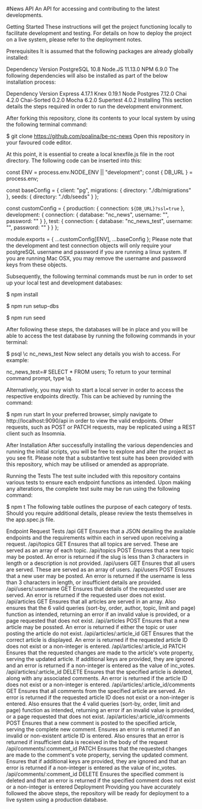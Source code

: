 #News API
An API for accessing and contributing to the latest developments.

Getting Started
These instructions will get the project functioning locally to facilitate development and testing. For details on how to deploy the project on a live system, please refer to the deployment notes.

Prerequisites
It is assumed that the following packages are already globally installed:

Dependency	Version
PostgreSQL	10.8
Node.JS	11.13.0
NPM	6.9.0
The following dependencies will also be installed as part of the below installation process:

Dependency	Version
Express	4.17.1
Knex	0.19.1
Node Postgres	7.12.0
Chai	4.2.0
Chai-Sorted	0.2.0
Mocha	6.2.0
Supertest	4.0.2
Installing
This section details the steps required in order to run the development environment.

After forking this repository, clone its contents to your local system by using the following terminal command:

$ git clone https://github.com/poalina/be-nc-news
Open this repository in your favoured code editor.

At this point, it is essential to create a local knexfile.js file in the root directory. The following code can be inserted into this:

const ENV = process.env.NODE_ENV || "development";
const { DB_URL } = process.env;

const baseConfig = {
  client: "pg",
  migrations: {
    directory: "./db/migrations"
  },
  seeds: {
    directory: "./db/seeds"
  }
};

const customConfig = {
  production: {
    connection: `${DB_URL}?ssl=true`
  },
  development: {
    connection: {
      database: "nc_news",
      username: "<your-postgreSQL-username>",
      password: "<your-postgreSQL-password>"
    }
  },
  test: {
    connection: {
      database: "nc_news_test",
      username: "<your-postgreSQL-username>",
      password: "<your-postgreSQL-password>"
    }
  }
};

module.exports = { ...customConfig[ENV], ...baseConfig };
Please note that the development and test connection objects will only require your postgreSQL username and password if you are running a linux system. If you are running Mac OSX, you may remove the username and password keys from these objects.

Subsequently, the following terminal commands must be run in order to set up your local test and development databases:

$ npm install

$ npm run setup-dbs

$ npm run seed

After following these steps, the databases will be in place and you will be able to access the test database by running the following commands in your terminal:

$ psql
\c nc_news_test
Now select any details you wish to access. For example:

nc_news_test=# SELECT * FROM users;
To return to your terminal command prompt, type \q.

Alternatively, you may wish to start a local server in order to access the respective endpoints directly. This can be achieved by running the command:

$ npm run start
In your preferred browser, simply navigate to http://localhost:9090/api in order to view the valid endpoints. Other requests, such as POST or PATCH requests, may be replicated using a REST client such as Insomnia.

After Installation
After successfully installing the various dependencies and running the initial scripts, you will be free to explore and alter the project as you see fit. Please note that a substantive test suite has been provided with this repository, which may be utilised or amended as appropriate.

Running the Tests
The test suite included with this repository contains various tests to ensure each endpoint functions as intended. Upon making any alterations, the complete test suite may be run using the following command:

$ npm t
The following table outlines the purpose of each category of tests. Should you require additional details, please review the tests themselves in the app.spec.js file.

Endpoint	Request	Tests
/api	GET	Ensures that a JSON detailing the available endpoints and the requirements within each in served upon receiving a request.
/api/topics	GET	Ensures that all topics are served. These are served as an array of each topic.
/api/topics	POST	Ensures that a new topic may be posted. An error is returned if the slug is less than 3 characters in length or a description is not provided.
/api/users	GET	Ensures that all users are served. These are served as an array of users.
/api/users	POST	Ensures that a new user may be posted. An error is returned if the username is less than 3 characters in length, or insufficient details are provided.
/api/users/:username	GET	Ensures that details of the requested user are served. An error is returned if the requested user does not exist.
/api/articles	GET	Ensures that all articles are served in an array. Also ensures that the 6 valid queries (sort-by, order, author, topic, limit and page) function as intended, returning an error if an invalid value is provided, or a page requested that does not exist.
/api/articles	POST	Ensures that a new article may be possted. An error is returned if either the topic or user posting the article do not exist.
/api/articles/:article_id	GET	Ensures that the correct article is displayed. An error is returned if the requested article ID does not exist or a non-integer is entered.
/api/articles/:article_id	PATCH	Ensures that the requested changes are made to the article's vote property, serving the updated article. If additional keys are provided, they are ignored and an error is returned if a non-integer is entered as the value of inc_votes.
/api/articles/:article_id	DELETE	Ensures that the specified article is deleted, along with any associated comments. An error is returned if the article ID does not exist or a non-integer is entered.
/api/articles/:article_id/comments	GET	Ensures that all comments from the specified article are served. An error is returned if the requested article ID does not exist or a non-integer is entered. Also ensures that the 4 valid queries (sort-by, order, limit and page) function as intended, returning an error if an invalid value is provided, or a page requested that does not exist.
/api/articles/:article_id/comments	POST	Ensures that a new comment is posted to the specified article, serving the complete new comment. Ensures an error is returned if an invalid or non-existent article ID is entered. Also ensures that an error is returned if insufficient data is received in the body of the request
/api/comments/:comment_id	PATCH	Ensures that the requested changes are made to the comment's vote property, serving the updated comment. Ensures that if additional keys are provided, they are ignored and that an error is returned if a non-integer is entered as the value of inc_votes.
/api/comments/:comment_id	DELETE	Ensures the specified comment is deleted and that an error is returned if the specified comment does not exist or a non-integer is entered
Deployment
Providing you have accurately followed the above steps, the repository will be ready for deployment to a live system using a production database.
